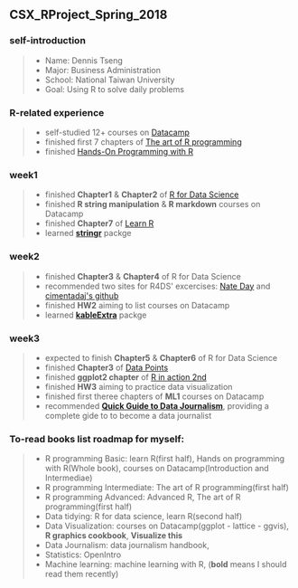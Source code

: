 ## CSX_RProject_Spring_2018
### self-introduction
> * Name: Dennis Tseng
> * Major: Business Administration
> * School: National Taiwan University
> * Goal: Using R to solve daily problems

### R-related experience
> * self-studied 12+ courses on [Datacamp](https://www.datacamp.com)
> * finished first 7 chapters of [The art of R programming](http://diytranscriptomics.com/Reading/files/The%20Art%20of%20R%20Programming.pdf)
> * finished [Hands-On Programming with R](http://shop.oreilly.com/product/0636920028574.do)


### week1
> * finished **Chapter1** & **Chapter2** of [R for Data Science](http://r4ds.had.co.nz)
> * finished **R string manipulation** & **R markdown** courses on Datacamp
> * finished **Chapter7** of [Learn R](http://shop.oreilly.com/product/0636920028352.do)
> * learned [**stringr**](https://www.rdocumentation.org/packages/stringr/versions/1.1.0) packge

### week2
> * finished **Chapter3** & **Chapter4** of R for Data Science
> * recommended two sites for R4DS' excercises: [Nate Day](https://www.nateday.me/r4ds_exercises.html) and [cimentadaj's github](https://github.com/cimentadaj/R4DS-Solutions/)
> * finished **HW2** aiming to list courses on Datacamp
> * learned [**kableExtra**](https://www.rdocumentation.org/packages/kableExtra/versions/0.7.0) packge


### week3
> * expected to finish **Chapter5** & **Chapter6** of R for Data Science
> * finished **Chapter3** of [Data Points](http://r4ds.had.co.nz)
> * finished **ggplot2 chapter** of [R in action 2nd](http://kek.ksu.ru/eos/DataMining/1379968983.pdf)
> * finished **HW3** aiming to practice data visualization
> * finished first theree chapters of **ML1** courses on Datacamp
> * recommended **[Quick Guide to Data Journalism](https://www.datacamp.com/community/blog/data-journalism-guide-tools)**, providing a complete gide to to become a data journalist



### To-read books list roadmap for myself: 
> * R programming Basic: learn R(first half), Hands on programming with R(Whole book), courses on Datacamp(Introduction and Intermediae)
> * R programming Intermediate: The art of R programming(first half)
> * R programming Advanced: Advanced R, The art of R programming(first half)
> * Data tidying: R for data science, learn R(second half) 
> * Data Visualization: courses on Datacamp(ggplot - lattice - ggvis), **R graphics cookbook**, **Visualize this**
> * Data Journalism: data journalism handbook, 
> * Statistics: OpenIntro
> * Machine learning: machine learning with R, 
(**bold** means I should read them recently)
